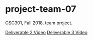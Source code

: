 # project-team-07
CSC301, Fall 2018, team project.

[Deliverable 2 Video](https://www.youtube.com/watch?v=uEchYpovRkk) [Deliverable 3 Video](https://www.youtube.com/watch?v=oKyzs6CyCI0)
